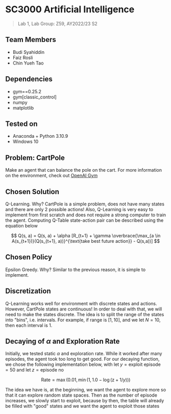 # SC3000 Artificial Intelligence
> Lab 1, Lab Group: Z59, AY2022/23 S2

## Team Members
- Budi Syahiddin
- Faiz Rosli
- Chin Yueh Tao

## Dependencies
- gym==0.25.2
- gym[classic_control]
- numpy
- matplotlib

## Tested on
- Anaconda + Python 3.10.9
- Windows 10

## Problem: CartPole
Make an agent that can balance the pole on the cart. For more information on the environment, check out 
[OpenAI Gym](https://gymnasium.farama.org/environments/classic_control/cart_pole/)

## Chosen Solution
Q-Learning. Why? CartPole is a simple problem, does not have many states and there are only 2 possible actions! 
Also, Q-Learning is very easy to implement from first scratch and does not require a strong computer to train the agent.
Computing Q-Table state-action pair can be described using the equation below

$$
Q(s, a) = Q(s, a) + \alpha [R_{t+1} + \gamma \overbrace{\max_{a \in A(s_{t+1})}(Q(s_{t+1}, a))}^{\text{take best future action}} - Q(s,a))]
$$

## Chosen Policy
Epsilon Greedy. Why? Similar to the previous reason, it is simple to implement.

## Discretization
Q-Learning works well for environment with discrete states and actions.
However, CartPole states are continuous! In order to deal with that,
we will need to make the states discrete. The idea is to split the range
of the states into "bins", i.e. intervals. For example, if range is $[1, 10]$, and we let $N = 10$, then each interval is $1$.

## Decaying of $\alpha$ and Exploration Rate
Initially, we tested static $\alpha$ and exploration rate. While it worked after many episodes, the agent took too long to get good. For our decaying function, we chose the following implementation below, with $\text{let}\;y = \text{exploit episode} = 50$ and $\text{let}\;z = \text{episode no}$

$$
\text{Rate} = \max(0.01, \min(1, 1.0 - \log(\text{z} + 1 / y)))
$$

The idea we have is, at the beginning, we want the agent to explore more so that it can explore random state spaces. Then as the number of episode increases, we slowly start to exploit, because by then, the table will already be filled with "good" states and we want the agent to exploit those states
